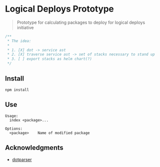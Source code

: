 # Logical Deploys Prototype

> Prototype for calculating packages to deploy for logical deploys initiative

```typescript
/**
 * The idea:
 *
 * 1. [X] dot -> service ast
 * 2. [X] traverse service ast -> set of stacks necessary to stand up
 * 3. [ ] export stacks as helm chart(?)
 */
```

## Install

```shell
npm install
```

## Use

```shell
Usage:
  index <package>...

Options:
  <package>    Name of modified package
```

## Acknowledgments

- [dotparser](https://www.npmjs.com/package/dotparser)
